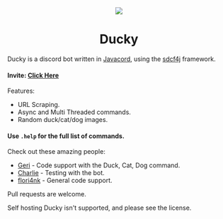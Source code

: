 <div align="center">
<img src=https://cdn.discordapp.com/avatars/805150455378345994/bf0f920b56e75cbe1f567c8652f3710e.png?size=256alt="DuckyPic">

# Ducky
</div>

Ducky is a discord bot written in [Javacord](https://github.com/Javacord/Javacord), using the [sdcf4j](https://github.com/Bastian/sdcf4j) framework.

#### Invite: [Click Here](https://ducky.hahota.net/)

Features:
- URL Scraping.
- Async and Multi Threaded commands.
- Random duck/cat/dog images.

#### Use `.help` for the full list of commands.

Check out these amazing people: 

- [Geri](https://github.com/NotGeri) - Code support with the Duck, Cat, Dog command.
- [Charlie](https://github.com/TTRCharlie) - Testing with the bot.
- [flori4nk](https://github.com/flori4nk) - General code support.

Pull requests are welcome.

Self hosting Ducky isn't supported, and please see the license.
